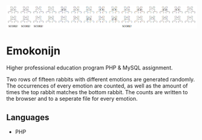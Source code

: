 ![Rabbits](https://github.com/Marjolein-Kasman-de-Jong/emokonijn/blob/main/rabbits.png)

# Emokonijn

Higher professional education program PHP &amp; MySQL assignment.

Two rows of fifteen rabbits with different emotions are generated randomly. The occurrences of every emotion are counted, as well as the amount of times the top rabbit matches the bottom rabbit. The counts are written to the browser and to a seperate file for every emotion.

## Languages

* PHP
